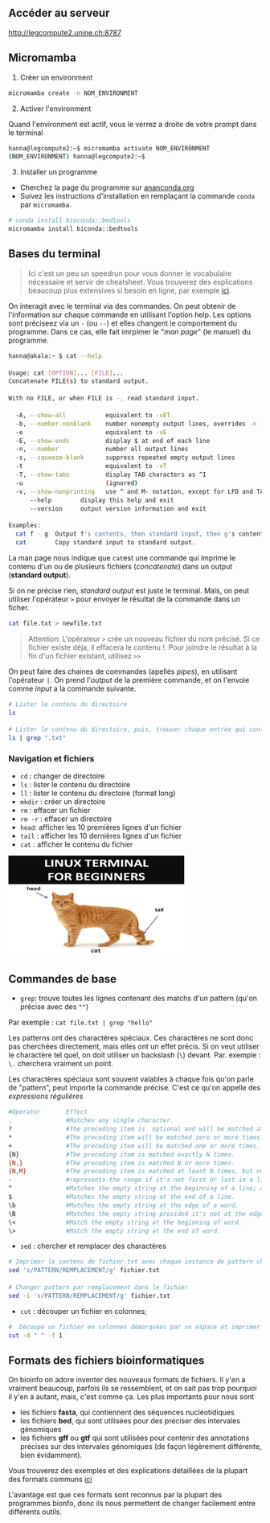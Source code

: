 ## Accéder au serveur

http://legcompute2.unine.ch:8787 


## Micromamba 

1. Créer un environment 

```sh 
micromamba create -n NOM_ENVIRONMENT
```

2. Activer l'environment 


Quand l'environment est actif, vous le verrez a droite de votre prompt dans le terminal 

```sh 
hanna@legcompute2:~$ micromamba activate NOM_ENVIRONMENT
(NOM_ENVIRONMENT) hanna@legcompute2:~$
```

3. Installer un programme 
* Cherchez la page du programme sur [ananconda.org](https://anaconda.org/)
* Suivez les instructions d'installation en remplaçant la commande `conda` par `micromamba`. 

```sh 
# conda install bioconda::bedtools 
micromamba install biconda::bedtools 
```

## Bases du terminal 

> Ici c'est un peu un speedrun pour vous donner le vocabulaire nécessaire et servir de cheatsheet. Vous trouverez des explications beaucoup plus extensives si besoin en ligne, par exemple [ici](https://evomics.org/learning/unix-tutorial/). 

On interagit avec le terminal via des commandes. On peut obtenir de l'information sur chaque commande en utilisant l'option help. Les options sont préciseez via un `-` (ou `--`) et elles changent le comportement du programme. Dans ce cas, elle fait imrpimer le "*man page*" (le manuel) du programme. 

```sh 
hanna@akala:~ $ cat --help

Usage: cat [OPTION]... [FILE]...
Concatenate FILE(s) to standard output.

With no FILE, or when FILE is -, read standard input.

  -A, --show-all           equivalent to -vET
  -b, --number-nonblank    number nonempty output lines, overrides -n
  -e                       equivalent to -vE
  -E, --show-ends          display $ at end of each line
  -n, --number             number all output lines
  -s, --squeeze-blank      suppress repeated empty output lines
  -t                       equivalent to -vT
  -T, --show-tabs          display TAB characters as ^I
  -u                       (ignored)
  -v, --show-nonprinting   use ^ and M- notation, except for LFD and TAB
      --help        display this help and exit
      --version     output version information and exit

Examples:
  cat f - g  Output f's contents, then standard input, then g's contents.
  cat        Copy standard input to standard output.
```


La man page nous indique que `cat`est une commande qui imprime le contenu d'un ou de plusieurs fichiers (*concatenate*) dans un output (**standard output**). 

Si on ne précise rien, *standard output* est juste le terminal. Mais, on peut utiliser l'opérateur `>` pour envoyer le résultat de la commande dans un ficher. 

```sh
cat file.txt > newfile.txt 
```

> Attention: L'opèrateur `>` crée un nouveau fichier du nom précisé. Si ce fichier existe déja, il effacera le contenu !. Pour joindre le résultat à la fin d'un fichier existant, utilisez `>>` 


On peut faire des chaines de commandes (apellés *pipes*), en utilisant l'opérateur `|`. On prend  l'*output* de la première commande, et on l'envoie comme *input* a la commande suivante. 

```sh
# Lister le contenu du directoire
ls

# Lister le contenu du directoire, puis, trouver chaque entrée qui contiennent ".txt". Seuls ces entrées s'afficheront. 
ls | grep ".txt" 

```



### Navigation et fichiers

* `cd` : changer de directoire
* `ls` : lister le contenu du directoire
* `ll` : lister le contenu du directoire (format long)
* `mkdir` : créer un directoire 
* `rm` : effacer un fichier
* `rm -r` : effacer un directoire 
* `head`: afficher les 10 premières lignes d'un fichier
* `tail` : afficher les 10 dernières lignes d'un fichier
* `cat` : afficher le contenu du fichier

<img src="./etc/headtailcat.jpg" width="350" height="200" />

## Commandes de base 

* `grep`: trouve toutes les lignes contenant des matchs d'un pattern (qu'on précise avec des `""`)

Par exemple : `cat file.txt | grep "hello"` 

Les patterns ont des charactères spéciaux. Ces charactères ne sont donc pas cherchées directement, mais elles ont un effet précis.  Si on veut utiliser le charactère tel quel, on doit utiliser un backslash (`\`) devant. Par. exemple : `\.` cherchera vraiment un point. 

Les charactères spéciaux sont souvent valables à chaque fois qu'on parle de "pattern", peut importe la commande précise. C'est ce qu'on appelle des *expressions régulières* 

```bash
#Operator       Effect
.	            #Matches any single character.
?	            #The preceding item is  optional and will be matched at most once.
*	            #The preceding item will be matched zero or more times.
+	            #The preceding item will be matched one or more times.
{N}	            #The preceding item is matched exactly N times.
{N,}	        #The preceding item is matched N or more times.
{N,M}	        #The preceding item is matched at least N times, but not more than M times.
-	            #represents the range if it's not first or last in a list or the ending point of a range in a list. Eg [2-4] matches 2, 3 or 4. 
^	            #Matches the empty string at the beginning of a line; also represents the characters not in the range of a list. Eg. [^2-4] matches everything that is NOT 2,3 or 4. 
$	            #Matches the empty string at the end of a line.
\b	            #Matches the empty string at the edge of a word.
\B	            #Matches the empty string provided it's not at the edge of a word.
\<	            #Match the empty string at the beginning of word.
\>	            #Match the empty string at the end of word.
```


* `sed` : chercher et remplacer des charactères 

```bash
# Imprimer le contenu de fichier.txt avec chaque instance de pattern changé en remplacement
sed 's/PATTERN/REMPLACEMENT/g' fichier.txt

# Changer pattern par remplacement dans le fichier 
sed -i 's/PATTERN/REMPLACEMENT/g' fichier.txt
```

* `cut` : découper un fichier en colonnes; 

```bash
#  Découpe un fichier en colonnes démarquées par un espace et imprimer la première colonne
cut -d " " -f 1 
```

## Formats des fichiers bioinformatiques

On bioinfo on adore inventer des nouveaux formats de fichiers. Il y'en a vraiment beaucoup, parfois ils se ressemblent, et on sait pas trop pourquoi il y'en a autant, mais, c'est comme ça. Les plus importants pour nous sont 

* les fichiers **fasta**, qui contiennent des séquences nucléotidiques 
* les fichiers **bed**, qui sont utilisées pour des préciser des intervales génomiques
* les fichiers **gff** ou **gtf** qui sont utilisées pour contenir des annotations précises sur des intervales génomiques (de façon légèrement différente, bien évidamment). 

Vous trouverez des exemples et des explications détaillées de la plupart des formats communs [ici](https://bioinformatics.uconn.edu/resources-and-events/tutorials-2/file-formats-tutorial/)

L'avantage est que ces formats sont reconnus par la plupart des programmes bionfo, donc ils nous permettent de changer facilement entre différents outils. 

